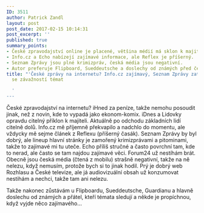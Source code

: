 ```yaml
---
ID: 3511
author: Patrick Zandl
layout: post
post_date: 2017-02-15 10:14:31
post_excerpt: ''
published: true
summary_points:
- České zpravodajství online je placené, většina médií má sklon k majiteli.
- Info.cz a Echo nabízejí zajímavé informace, ale Reflex je příšerný.
- Seznam Zprávy jsou plné krimizpráv, česká média jsou negativní.
- Autor preferuje Flipboard, Sueddeutsche a doslechy od známých před českými médii.
title: "'České zprávy na internetu? Info.cz zajímavý, Seznam Zprávy zatím problémy"
  se závažností témat

  '
---
```


České zpravodajství na internetu? iHned za peníze, takže nemohu posoudit jinak, než z novin, kde to vypadá jako ekonom-komix. iDnes a Lidovky opravdu citelný příklon k majiteli. Aktuálně po odchodu základních lidí citelně dolů. Info.cz mě příjemně překvapilo a nadchlo do momentu, ale vždycky mě sejme článek z Reflexu (příšerný časák). Seznam Zprávy by byl dobrý, ale lineup hlavní stránky je zamořený krimizprávami a pitominami, takže to zajímavé mi tu uteče. Echo příliš stručné a často povrchní tam, kde to nerad, ale často se tam najdou zajímavé věci. Forum24 už nestíhám brát. Obecně jsou česká média (čtená z mobilu) strašně negativní, takže na ně nelezu, když nemusím, protože bych si to jinak hodil. Prý je dobrý web Rozhlasu a České televize, ale já audiovizuální obsah už konzumovat nestihám a nechci, takže tam ani nelezu.

Takže nakonec zůstávám u Flipboardu, Sueddeutsche, Guardianu a hlavně doslechu od známých a přátel, kteří témata sledují a někde je propíchnou, když vyjde něco zajímavého...
